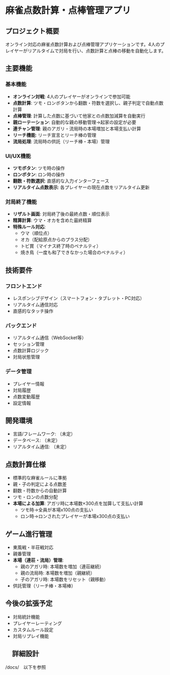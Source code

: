 # 麻雀点数計算・点棒管理アプリ

## プロジェクト概要

オンライン対応の麻雀点数計算および点棒管理アプリケーションです。4人のプレイヤーがリアルタイムで対局を行い、点数計算と点棒の移動を自動化します。

## 主要機能

### 基本機能

- **オンライン対戦**: 4人のプレイヤーがオンラインで参加可能
- **点数計算**: ツモ・ロンボタンから翻数・符数を選択し、親子判定で自動点数計算
- **点棒管理**: 計算した点数に基づいて他家との点数加減算を自動実行
- **親ローテーション**: 自動的な親の移動管理→起家の設定が必要
- **連チャン管理**: 親のアガリ・流局時の本場増加と本場支払い計算
- **リーチ機能**: リーチ宣言とリーチ棒の管理
- **流局処理**: 流局時の供託（リーチ棒・本場）管理

### UI/UX機能

- **ツモボタン**: ツモ時の操作
- **ロンボタン**: ロン時の操作
- **翻数・符数選択**: 直感的な入力インターフェース
- **リアルタイム点数表示**: 各プレイヤーの現在点数をリアルタイム更新

### 対局終了機能

- **リザルト画面**: 対局終了後の最終点数・順位表示
- **精算計算**: ウマ・オカを含めた最終精算
- **特殊ルール対応**:
  - ウマ（順位点）
  - オカ（配給原点からのプラス分配）
  - トビ賞（マイナス終了時のペナルティ）
  - 焼き鳥（一度も和了できなかった場合のペナルティ）

## 技術要件

### フロントエンド

- レスポンシブデザイン（スマートフォン・タブレット・PC対応）
- リアルタイム通信対応
- 直感的なタッチ操作

### バックエンド

- リアルタイム通信（WebSocket等）
- セッション管理
- 点数計算ロジック
- 対局状態管理

### データ管理

- プレイヤー情報
- 対局履歴
- 点数変動履歴
- 設定情報

## 開発環境

- 言語/フレームワーク: （未定）
- データベース: （未定）
- リアルタイム通信: （未定）

## 点数計算仕様

- 標準的な麻雀ルールに準拠
- 親・子の判定による点数差
- 翻数・符数からの自動計算
- ツモ・ロンの点数分配
- **本場による加算**: アガリ時に本場数×300点を加算して支払い計算
  - ツモ時→全員が本場x100点の支払い
  - ロン時→ロンされたプレイヤーが本場x300点の支払い

## ゲーム進行管理

- 東風戦・半荘戦対応
- 親番管理
- **本場（連荘・流局）管理**:
  - 親のアガリ時: 本場数を増加（連荘継続）
  - 親の流局時: 本場数を増加（親継続）
  - 子のアガリ時: 本場数をリセット（親移動）
- 供託管理（リーチ棒・本場棒）

## 今後の拡張予定

- 対局統計機能
- プレイヤーレーティング
- カスタムルール設定
- 対局リプレイ機能

## 　詳細設計

/docs/　以下を参照

